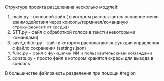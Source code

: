 Структура проекта разделенана несколько модулей:
1) main.py - основной файл ( в котором располагается основное меню взаимодействия через консоль/терминал/командную строку(зависит от среды))
2) STT.py - файл с обработкой голоса в текст(и некоторыми командами)
3) save_editor.py  - файл в котором располагаются функции управления с файло сохранения (settings.json)
4) func.py - файл с функциями ИИ и пользовательскими командами
5) consts.py - просто файл в котором хранятся окрасы для вывода в консоль

В большинстве файлов есть разделения при помощи #region
